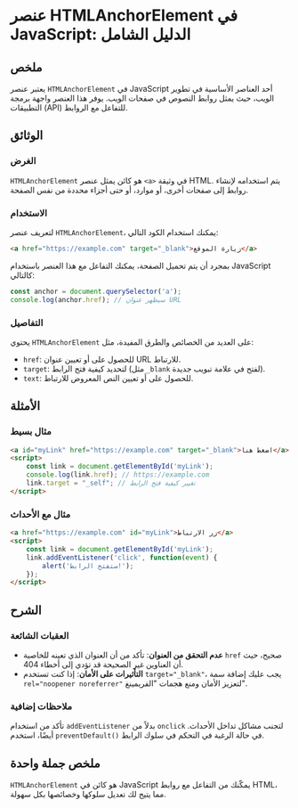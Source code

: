 <!--
Meta Description: # عنصر HTMLAnchorElement في JavaScript: الدليل الشامل ## ملخص يعتبر عنصر `HTMLAnchorElement` في JavaScript أحد العناصر الأساسية في تطوير الويب، حيث يم...
Meta Keywords: href, htmlanchorelement, javascript, html, target
-->

# عنصر HTMLAnchorElement في JavaScript: الدليل الشامل

## ملخص
يعتبر عنصر `HTMLAnchorElement` في JavaScript أحد العناصر الأساسية في تطوير الويب، حيث يمثل روابط النصوص في صفحات الويب. يوفر هذا العنصر واجهة برمجة التطبيقات (API) للتفاعل مع الروابط.

## الوثائق
### الغرض
`HTMLAnchorElement` هو كائن يمثل عنصر `<a>` في وثيقة HTML. يتم استخدامه لإنشاء روابط إلى صفحات أخرى، أو موارد، أو حتى أجزاء محددة من نفس الصفحة. 

### الاستخدام
لتعريف عنصر `HTMLAnchorElement`، يمكنك استخدام الكود التالي:

```html
<a href="https://example.com" target="_blank">زيارة الموقع</a>
```

بمجرد أن يتم تحميل الصفحة، يمكنك التفاعل مع هذا العنصر باستخدام JavaScript كالتالي:

```javascript
const anchor = document.querySelector('a');
console.log(anchor.href); // سيظهر عنوان URL
```

### التفاصيل
يحتوي `HTMLAnchorElement` على العديد من الخصائص والطرق المفيدة، مثل:
- `href`: للحصول على أو تعيين عنوان URL للارتباط.
- `target`: لتحديد كيفية فتح الرابط (مثل `_blank` لفتح في علامة تبويب جديدة).
- `text`: للحصول على أو تعيين النص المعروض للارتباط.

## الأمثلة
### مثال بسيط
```html
<a id="myLink" href="https://example.com" target="_blank">اضغط هنا</a>
<script>
    const link = document.getElementById('myLink');
    console.log(link.href); // https://example.com
    link.target = "_self"; // تغيير كيفية فتح الرابط
</script>
```

### مثال مع الأحداث
```html
<a href="https://example.com" id="myLink">زر الارتباط</a>
<script>
    const link = document.getElementById('myLink');
    link.addEventListener('click', function(event) {
        alert('ستفتح الرابط!');
    });
</script>
```

## الشرح
### العقبات الشائعة
- **عدم التحقق من العنوان**: تأكد من أن العنوان الذي تعينه للخاصية `href` صحيح، حيث أن العناوين غير الصحيحة قد تؤدي إلى أخطاء 404.
- **التأثيرات على الأمان**: إذا كنت تستخدم `target="_blank"`، يجب عليك إضافة سمة `rel="noopener noreferrer"` لتعزيز الأمان ومنع هجمات "الفريمينغ".

### ملاحظات إضافية
تأكد من استخدام `addEventListener` بدلاً من `onclick` لتجنب مشاكل تداخل الأحداث. أيضًا، استخدم `preventDefault()` في حالة الرغبة في التحكم في سلوك الرابط.

## ملخص جملة واحدة
`HTMLAnchorElement` هو كائن في JavaScript يمكّنك من التفاعل مع روابط HTML، مما يتيح لك تعديل سلوكها وخصائصها بكل سهولة.